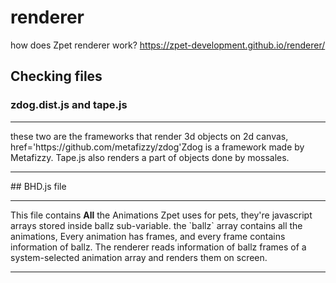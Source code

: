 # renderer
how does Zpet renderer work?
https://zpet-development.github.io/renderer/

## Checking files
### zdog.dist.js and tape.js
<hr>
these two are the frameworks that render 3d objects on 2d canvas, <a> href='https://github.com/metafizzy/zdog'Zdog is a framework made by Metafizzy.</a>
Tape.js also renders a part of objects done by mossales.
<hr>
## BHD.js file
<hr>
This file contains <b>All</b> the Animations Zpet uses for pets, they're javascript arrays stored inside ballz sub-variable.
the `ballz` array contains all the animations, Every animation has frames, and every frame contains information of ballz. The renderer reads information of ballz frames of a system-selected animation array and renders them on screen.
<hr>

